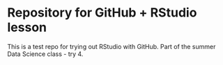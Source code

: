 # Repository for GitHub + RStudio lesson

This is a test repo for trying out RStudio with GitHub. Part of the summer Data Science class - try 4.